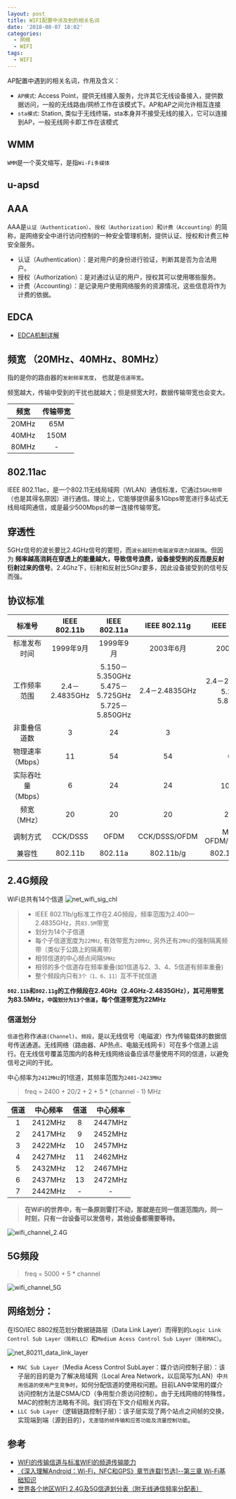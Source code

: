 ```yaml
---
layout: post
title: WIFI配置中涉及到的相关名词
date: '2018-08-07 18:02'
categories:
  - 网络
  - WIFI
tags:
  - WIFI
---
```


AP配置中遇到的相关名词，作用及含义：
<!--more-->

* `AP模式`: Access Point，提供无线接入服务，允许其它无线设备接入，提供数据访问，一般的无线路由/网桥工作在该模式下。AP和AP之间允许相互连接
* `sta模式`: Station, 类似于无线终端，sta本身并不接受无线的接入，它可以连接到AP，一般无线网卡即工作在该模式

## WMM

`WMM`是一个英文缩写，是指`Wi-Fi多媒体`


## u-apsd


## AAA

AAA是`认证（Authentication）`、`授权（Authorization）`和`计费（Accounting）`的简称，是网络安全中进行访问控制的一种安全管理机制，提供认证、授权和计费三种安全服务。

* 认证（Authentication）：是对用户的身份进行验证，判断其是否为合法用户。
* 授权（Authorization）：是对通过认证的用户，授权其可以使用哪些服务。
* 计费（Accounting）：是记录用户使用网络服务的资源情况，这些信息将作为计费的依据。

## EDCA

- [EDCA机制详解](https://blog.csdn.net/lin_shuqing/article/details/75099047)


## 频宽 （20MHz、40MHz、80MHz）

指的是你的路由器的`发射频率宽度`， 也就是`信道带宽`。

频宽越大，传输中受到的干扰也就越大；但是频宽大时，数据传输带宽也会变大。

| 频宽  | 传输带宽 |
|:-----:|:--------:|
| 20MHz |   65M    |
| 40MHz |   150M   |
| 80MHz |    -     |



## 802.11ac

IEEE 802.11ac，是一个802.11无线局域网（WLAN）通信标准，它通过`5GHz频带`（也是其得名原因）进行通信。理论上，它能够提供最多1Gbps带宽进行多站式无线局域网通信，或是最少500Mbps的单一连接传输带宽。

## 穿透性

5GHz信号的波长要比2.4GHz信号的要短，而`波长越短的电磁波穿透力就越强`。但因为 **频率越高消耗在穿透上的能量越大，导致信号浪费，设备接受到的反而是反射衍射过来的信号**。2.4Ghz下，衍射和反射比5Ghz要多，因此设备接受到的信号反而强。


## 协议标准

|       标准号       |  IEEE 802.11b  |                  IEEE 802.11a                   |  IEEE 802.11g  |          IEEE 802.11n          |
|:------------------:|:--------------:|:-----------------------------------------------:|:--------------:|:------------------------------:|
|    标准发布时间    |   1999年9月    |                    1999年9月                    |   2003年6月    |           2009年9月            |
|    工作频率范围    | 2.4－2.4835GHz | 5.150－5.350GHz 5.475－5.725GHz 5.725－5.850GHz | 2.4－2.4835GHz | 2.4－2.4835GHz 5.150－5.850GHz |
|    非重叠信道数    |       3        |                       24                        |       3        |               15               |
|  物理速率（Mbps）  |       11       |                       54                        |       54       |              600               |
| 实际吞吐量（Mbps） |       6        |                       24                        |       24       |            100以上             |
|    频宽（MHz）     |       20       |                       20                        |       20       |             20/40              |
|      调制方式      |    CCK/DSSS    |                      OFDM                       | CCK/DSSS/OFDM  |       MIMO-OFDM/DSSS/CCK       |
|       兼容性       |    802.11b     |                     802.11a                     |   802.11b/g    |         802.11a/b/g/n          |



## 2.4G频段

WiFi总共有14个信道
![net_wifi_sig_chl](/images/2018/08/net_wifi_sig_chl.png)

> - IEEE 802.11b/g标准工作在2.4G频段，频率范围为2.400—2.4835GHz，共`83.5M`带宽
> - 划分为14个子信道
> - 每个子信道宽度为`22MHz`, 有效带宽为`20MHz`, 另外还有`2MHz`的强制隔离频带（类似于公路上的隔离带）
> - 相邻信道的中心频点间隔`5MHz`
> - 相邻的多个信道存在频率重叠(如1信道与2、3、4、5信道有频率重叠)
> - 整个频段内只有`3个（1、6、11）`互不干扰信道

**`802.11b`和`802.11g`的工作频段在2.4GHz（2.4GHz-2.4835GHz），其可用带宽为83.5MHz，`中国划分为13个信道`，每个信道带宽为22MHz**

### 信道划分

`信道`也称作`通道(Channel)`、`频段`，是以无线信号（电磁波）作为传输载体的数据信号传送通道。无线网络（路由器、AP热点、电脑无线网卡）可在多个信道上运行。在无线信号覆盖范围内的各种无线网络设备应该尽量使用不同的信道，以避免信号之间的干扰。

中心频率为`2412MHz`的1信道，其频率范围为`2401~2423MHz`


> freq = 2400 + 20/2 + 2 + 5 * (channel - 1) MHz

| 信道 | 中心频率 | 信道 | 中心频率 |
|:----:|:--------:|:----:|:--------:|
|  1   | 2412MHz  |  8   | 2447MHz  |
|  2   | 2417MHz  |  9   | 2452MHz  |
|  3   | 2422MHz  |  10  | 2457MHz  |
|  4   | 2427MHz  |  11  | 2462MHz  |
|  5   | 2432MHz  |  12  | 2467MHz  |
|  6   | 2437MHz  |  13  | 2472MHz  |
|  7   | 2442MHz  |  -   |    -     |

>**在WiFi的世界中，有一条原则雷打不动，那就是在同一信道范围内，同一时刻，只有一台设备可以发信号，其他设备都需要等待。**

![wifi_channel_2.4G](/images/2018/11/wifi_channel_2_4g.png)

## 5G频段

> freq = 5000 + 5 * channel

![wifi_channel_5G](/images/2018/11/wifi_channel_5g.png)

## 网络划分：

在ISO/IEC 8802规范划分数据链路层（Data Link Layer）而得到的`Logic Link Control Sub Layer（简称LLC）`和`Medium Acess Control Sub Layer（简称MAC）`。

![net_80211_data_link_layer](/images/2018/08/net_80211_data_link_layer.png)

- `MAC Sub Layer`（Media Acess Control SubLayer：媒介访问控制子层）：该子层的目的是为了解决局域网（Local Area Network，以后简写为LAN）中`共用信道的使用产生竞争时`，如何分配信道的使用权问题。目前LAN中常用的媒介访问控制方法是CSMA/CD（争用型介质访问控制）。由于无线网络的特殊性，MAC的控制方法略有不同。我们将在下文介绍相关内容。
- `LLC Sub Layer`（逻辑链路控制子层）：该子层实现了两个站点之间帧的交换，实现端到端（源到目的），`无差错的帧传输和应答功能及流量控制功能`。

## 参考

- [WIFI的传输信道与标准WIFI的频道传输能力](https://blog.csdn.net/huguohu2006/article/details/52250119)
- [《深入理解Android：Wi-Fi，NFC和GPS》章节连载[节选]--第三章 Wi-Fi基础知识](https://blog.csdn.net/innost/article/details/20651445)
- [世界各个地区WIFI 2.4G及5G信道划分表（附无线通信频率分配表）](https://blog.csdn.net/dxpqxb/article/details/80969760)
